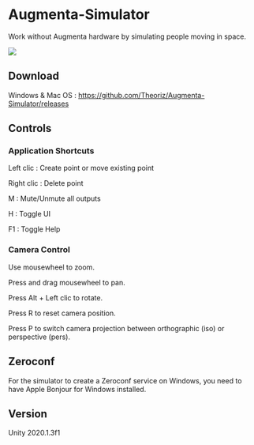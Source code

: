 # Augmenta-Simulator

Work without Augmenta hardware by simulating people moving in space.

![](https://media.giphy.com/media/lRdaGBXEvU5mAj0z5K/giphy.gif) 

## Download

Windows & Mac OS : https://github.com/Theoriz/Augmenta-Simulator/releases

## Controls

### Application Shortcuts

Left clic : Create point or move existing point

Right clic : Delete point

M : Mute/Unmute all outputs

H : Toggle UI

F1 : Toggle Help

### Camera Control

Use mousewheel to zoom.

Press and drag mousewheel to pan.

Press Alt + Left clic to rotate.

Press R to reset camera position.

Press P to switch camera projection between orthographic (iso) or perspective (pers).

## Zeroconf

For the simulator to create a Zeroconf service on Windows, you need to have Apple Bonjour for Windows installed.

## Version

Unity 2020.1.3f1
